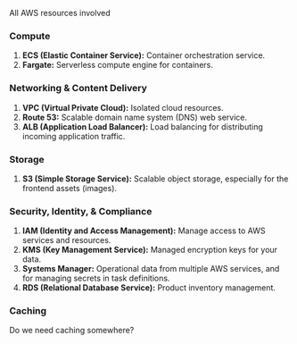 All AWS resources involved

### Compute
1. **ECS (Elastic Container Service):** Container orchestration service.
2. **Fargate:** Serverless compute engine for containers.

### Networking & Content Delivery
1. **VPC (Virtual Private Cloud):** Isolated cloud resources.
2. **Route 53:** Scalable domain name system (DNS) web service.
3. **ALB (Application Load Balancer):** Load balancing for distributing incoming application traffic.

### Storage
1. **S3 (Simple Storage Service):** Scalable object storage, especially for the frontend assets (images).

### Security, Identity, & Compliance
1. **IAM (Identity and Access Management):** Manage access to AWS services and resources.
2. **KMS (Key Management Service):** Managed encryption keys for your data.
3. **Systems Manager:** Operational data from multiple AWS services, and for managing secrets in task definitions.
4. **RDS (Relational Database Service):** Product inventory management.

### Caching
Do we need caching somewhere?
